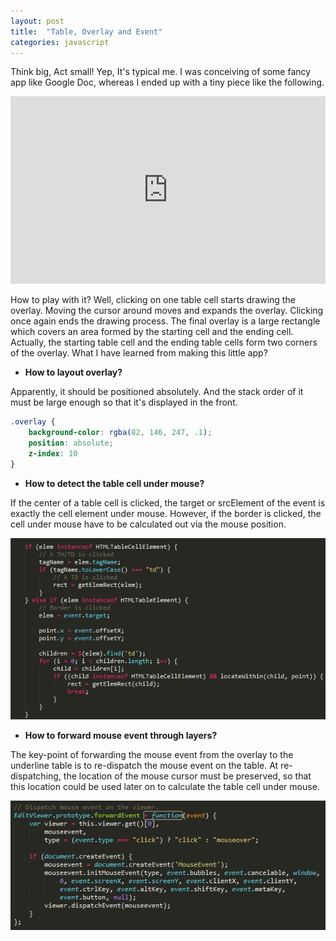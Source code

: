 ```yaml
---
layout: post
title:  "Table, Overlay and Event"
categories: javascript
---
```


Think big, Act small! Yep, It's typical me. I was conceiving of some fancy app like Google Doc, whereas I ended up with a tiny piece like the following.

<iframe allowfullscreen="allowfullscreen" frameborder="0" src="http://jsfiddle.net/yuezhizizhang/Xm7Q4/1/embedded/" style="height: 300px; width: 100%;"></iframe>

How to play with it? Well, clicking on one table cell starts drawing the overlay. Moving the cursor around moves and expands the overlay. Clicking once again ends the drawing process. The final overlay is a large rectangle which covers an area formed by the starting cell and the ending cell. Actually, the starting table cell and the ending table cells form two corners of the overlay. What I have learned from making this little app?

* **How to layout overlay?**

Apparently, it should be positioned absolutely. And the stack order of it must be large enough so that it's displayed in the front.

```css
.overlay {
    background-color: rgba(82, 146, 247, .1);
    position: absolute;
    z-index: 10
}
```

* **How to detect the table cell under mouse?**

If the center of a table cell is clicked, the target or srcElement of the event is exactly the cell element under mouse. However, if the border is clicked, the cell under mouse have to be calculated out via the mouse position.

![Cascading Selector](/assets/2012-08-29-table-1.png "table")

* **How to forward mouse event through layers?**

The key-point of forwarding the mouse event from the overlay to the underline table is to re-dispatch the mouse event on the table. At re-dispatching, the location of the mouse cursor must be preserved, so that this location could be used later on to calculate the table cell under mouse.

![Cascading Selector](/assets/2012-08-29-table-2.png "table")